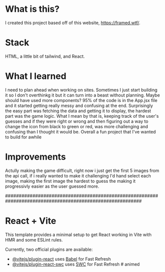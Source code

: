 # What is this?
I created this project based off of this website, https://framed.wtf/.

# Stack
HTML, a little bit of tailwind, and React. 

# What I learned
I need to plan ahead when working on sites. Sometimes I just start building it so I don't overthinkg it but it can turn into a beast without planning. Maybe should have used more components? 
95% of the code is in the App.jsx file and it started getting really messy and confusing at the end. Surprisingly the easy part was fetching the data and getting it to display, the hardest part was the game logic.
What I mean by that is, keeping track of the user's guesses and if they were right or wrong and then figuring out a way to change the icon from black to green or red, was more challenging and confusing than I thought it would be.
Overall a fun project that I've wanted to build for awhile

# Improvements
Actully making the game difficult, right now i just get the first 5 images from the api call, if i really wanted to make it challenging I'd hand select each image, making the first image the hardest to guess the making it progressivly easier as the user guessed more. 




##########################################################################################################

# React + Vite

This template provides a minimal setup to get React working in Vite with HMR and some ESLint rules.

Currently, two official plugins are available:

- [@vitejs/plugin-react](https://github.com/vitejs/vite-plugin-react/blob/main/packages/plugin-react/README.md) uses [Babel](https://babeljs.io/) for Fast Refresh
- [@vitejs/plugin-react-swc](https://github.com/vitejs/vite-plugin-react-swc) uses [SWC](https://swc.rs/) for Fast Refresh
#   a n i m e d 
 
 


